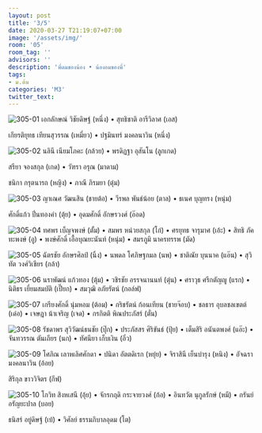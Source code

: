 ```yaml
---
layout: post
title: '3/5'
date: 2020-03-27 T21:19:07+07:00
image: '/assets/img/'
room: '05'
room_tag: ''
advisors: ''
description: 'พี่ดมของน้อง • น้องอมของพี่'
tags:
- ม.ต้น
categories: 'M3'
twitter_text:
---
```

![305-01](https://res.cloudinary.com/dbruw74ms/image/upload/r_8,c_fit,w_760/v1585318658/305-01_emu3ig.png)
เอกลักษณ์ วิชัยดิษฐ์ (หนึ่ง) • สุทธิชาติ อารีวิลาศ (เอส)

เกียรติยุทธ เทียนสุวรรณ (เหมี่ยว) • ปฐมินทร์ มงคลนาวิน (หนึ่ง)

![305-02](https://res.cloudinary.com/dbruw74ms/image/upload/r_8,c_fit,w_760/v1585318657/305-02_x0n7hp.png)
นลินี เนียมโภคะ (กล้วย) • พรดิฏฐา อุสันโน (ลูกเกด)

สรียา จองสกุล (เกด) • วัฑรา อรุณ (มาดาม)

ชนิกา กรุตนารถ (หญิง) • ภาณี ภิรมยา (ตุ๋ม)

![305-03](https://res.cloudinary.com/dbruw74ms/image/upload/r_8,c_fit,w_760/v1585318657/305-03_weldnj.png)
ญาเณศ วัฒนสิน (ชายต้อ) • วีรพล พันธ์น้อย (ตาล) • ธเนศ บุญทรง (หนุ่ม)

ศักดิ์แก้ว ปิ่นทองคำ (ตุ้ย) • อุดมศักดิ์ อักษรวงศ์ (อ๊อด)

![305-04](https://res.cloudinary.com/dbruw74ms/image/upload/r_8,c_fit,w_760/v1585318658/305-04_ic0how.png)
ทศพร เบ็ญจพงษ์ (ตั้ม) • สมพร หน่วยสกุล (โก๋) • ศรยุทธ จารุมาศ (เอ้ะ) • สิทธิ ภัคทะพงษ์ (อู) • พงษ์ศักดิ์ เอื้อบุณยะนันท์ (หนุ่ม) • สมรภูมิ นาครทรรพ (มัด)

![305-05](https://res.cloudinary.com/dbruw74ms/image/upload/r_8,c_fit,w_760/v1585318657/305-05_pjvsa8.png)
ฉัตรชัย อักษรศิลป์ (นิ้ง) • นพดล โศภิษฐกมล (นพ) • ชาติณัย บุนนาค (แอ๊น) • สุวิทัต วงศ์วิเชียร (กล้า)

![305-06](https://res.cloudinary.com/dbruw74ms/image/upload/r_8,c_fit,w_760/v1585318657/305-06_citb8m.png)
นราพัฒน์ แก้วทอง (ตุ้ม) • วชิรชัย อรรจนานนท์ (ตุ่น) • ศราวุธ ศรีกตัญญู (แรก) • นิติธร เยี่ยมสมบัติ (เปี๊ยก) • สมวุฒิ อภัยรัตน์ (กอล์ฟ)

![305-07](https://res.cloudinary.com/dbruw74ms/image/upload/r_8,c_fit,w_760/v1585318658/305-07_xeag7s.png)
เกรียงศักดิ์ นุ่มหอม (ต้อม) • กริชรัตน์ ก้อนเทียน (ชายจ๊อบ) • ชลธาร อุบลชลเขตต์ (เด๋อ) • เจษฎา น้าเจริญ (เจด) • กรกิตติ พิณประภัสร์ (ตั๋น)

![305-08](https://res.cloudinary.com/dbruw74ms/image/upload/r_8,c_fit,w_760/v1585318660/305-08_hgeied.png)
รัชดาพร สุวิวัฒน์ธนชัย (ปุ๊ก) • ประภัสสร ศิริขันธ์ (ปุ้ย) • เต็มสิริ อนันตพงศ์ (แอ๊ะ) • จันทวรรณ ตันเถียร (นก) • ทัศนียา เก็บเงิน (อิ๋ว)

![305-09](https://res.cloudinary.com/dbruw74ms/image/upload/r_8,c_fit,w_760/v1585318660/305-09_y71wha.png)
โศภิณ เลาหเลิศศักดา • ปนิดา อัตตดิเรก (หยุ๋ย) • จิราสินี เย็นบำรุง (หนิง) • อัจฉรา มงคลนาวิน (อ้อย)

สิริกุล ขาววิจิตร (กีฟ)

![305-10](https://res.cloudinary.com/dbruw74ms/image/upload/r_8,c_fit,w_760/v1585318660/305-10_zo5fv1.png)
โกวิท สิงหเสนี (อุ้ย) • จักรกฤดิ กระจายวงศ์ (ก้อ) • อินทวัต นุกูลรักษ์ (หมี) • กรันย์ อรัญยะปาล (บอย)

ธนิสร์ อยู่ดิษฐ์ (เบ้) • วิศัลย์ ธรรมภิบาลอุดม (โต)

